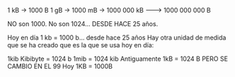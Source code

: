 1 kB -> 1000 B
1 gB -> 1000 mB -> 1000 000 kB ---> 1000 000 000 B


NO son 1000. No son 1024... DESDE HACE 25 años.

Hoy en día 1 kb = 1000 b... desde hace 25 años
Hay otra unidad de medida que se ha creado que es la que se usa hoy en día:

1kib Kibibyte = 1024 b
1mib = 1024 kib
Antiguamente 1kB = 1024 B PERO SE CAMBIO EN EL 99
Hoy 1KB = 1000B
